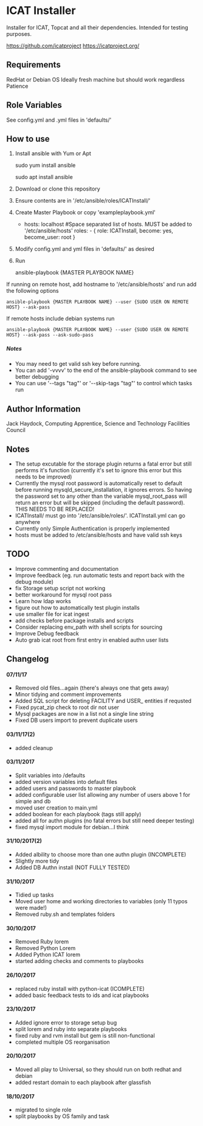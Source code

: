 ICAT Installer
=========

Installer for ICAT, Topcat and all their dependencies.
Intended for testing purposes.

https://github.com/icatproject
https://icatproject.org/

Requirements
------------

RedHat or Debian OS
Ideally fresh machine but should work regardless
Patience

Role Variables
--------------

See config.yml and .yml files in 'defaults/'

How to use
----------

1. Install ansible with Yum or Apt

	sudo yum install ansible

	sudo apt install ansible 

2. Download or clone this repository
3. Ensure contents are in '/etc/ansible/roles/ICATInstall/'
4. Create Master Playbook or copy 'exampleplaybook.yml'
	
	- hosts: localhost #Space separated list of hosts. MUST be added to '/etc/ansible/hosts'
          roles:
          - { role: ICATInstall, become: yes, become_user: root }
	

5. Modify config.yml and yml files in 'defaults/' as desired
6. Run

	ansible-playbook {MASTER PLAYBOOK NAME}

If running on remote host, add hostname to '/etc/ansible/hosts' and run add the following options

 	ansible-playbook {MASTER PLAYBOOK NAME} --user {SUDO USER ON REMOTE HOST} --ask-pass

If remote hosts include debian systems run

	ansible-playbook {MASTER PLAYBOOK NAME} --user {SUDO USER ON REMOTE HOST} --ask-pass --ask-sudo-pass

##### Notes
* You may need to get valid ssh key before running.
* You can add '-vvvv' to the end of the ansible-playbook command to see better debugging
* You can use '--tags "tag"' or '--skip-tags "tag"' to control which tasks run



Author Information
------------------

Jack Haydock, Computing Apprentice, Science and Technology Facilities Council


Notes
-----

* The setup excutable for the storage plugin returns a fatal error but still performs it's function (currently it's set to ignore this error but this needs to be improved)
* Currently the mysql root password is automatically reset to default before running mysqld_secure_installation, it ignores errors. So having the password set to any other than the variable mysql_root_pass will return an error but will be skipped (including the default password). THIS NEEDS TO BE REPLACED!
* ICATInstall/ must go into '/etc/ansible/roles/'. ICATInstall.yml can go anywhere
* Currently only Simple Authentication is properly implemented
* hosts must be added to /etc/ansible/hosts and have valid ssh keys


TODO
----

* Improve commenting and documentation
* Improve feedback (eg. run automatic tests and report back with the debug module)
* fix Storage setup script not working
* better workaround for mysql root pass
* Learn how ldap works
* figure out how to automatically test plugin installs
* use smaller file for icat ingest
* add checks before package installs and scripts
* Consider replacing env_path with shell scripts for sourcing
* Improve Debug feedback
* Auto grab icat root from first entry in enabled authn user lists


Changelog
---------

#### 07/11/17
* Removed old files...again (there's always one that gets away)
* Minor tidying and comment improvements
* Added SQL script for deleting FACILITY and USER_ entities if requsted
* Fixed pycat_zip check to root dir not user
* Mysql packages are now in a list not a single line string
* Fixed DB users import to prevent duplicate users

#### 03/11/17(2)
* added cleanup

#### 03/11/2017
* Split variables into /defaults
* added version variables into default files
* added users and passwords to master playbook
* added configurable user list allowing any number of users above 1 for simple and db
* moved user creation to main.yml
* added boolean for each playbook (tags still apply)
* added all for authn plugins (no fatal errors but still need deeper testing)
* fixed mysql import module for debian...I think

#### 31/10/2017(2)
* Added albility to choose more than one authn plugin (INCOMPLETE)
* Slightly more tidy
* Added DB Authn install (NOT FULLY TESTED)

#### 31/10/2017
* Tidied up tasks
* Moved user home and working directories to variables (only 11 typos were made!)
* Removed ruby.sh and templates folders

#### 30/10/2017
* Removed Ruby lorem
* Removed Python Lorem
* Added Python ICAT lorem
* started adding checks and comments to playbooks

#### 26/10/2017
* replaced ruby install with python-icat (ICOMPLETE)
* added basic feedback tests to ids and icat playbooks

#### 23/10/2017
* Added ignore error to storage setup bug
* split lorem and ruby into separate playbooks
* fixed ruby and rvm install but gem is still non-functional
* completed multiple OS reorganisation

#### 20/10/2017
* Moved all play to Universal, so they should run on both redhat and debian
* added restart domain to each playbook after glassfish

#### 18/10/2017
* migrated to single role
* split playbooks by OS family and task
